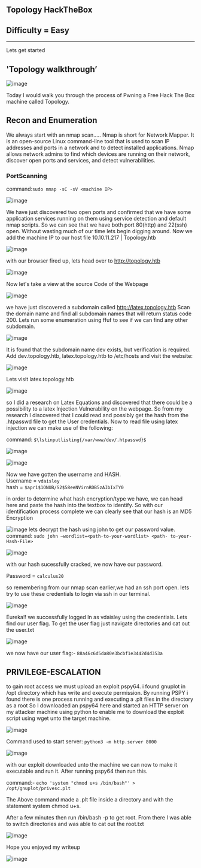 ## Topology HackTheBox
## Difficulty = Easy
<hr>

Lets get started

<h2>'Topology walkthrough’</h2>

![image](./res/topology_topology.png)

Today I would walk you through the process of Pwning a Free Hack The
Box machine called Topology.

<h2>Recon and Enumeration</h2>
<h>We always start with an nmap scan.....
Nmap is short for Network Mapper. It is an open-source Linux
command-line tool that is used to scan IP addresses and ports in a
network and to detect installed applications.
Nmap allows network admins to find which devices are running on
their network, discover open ports and services, and detect
vulnerabilities.</h>



<h3>PortScanning</h3>

command:```sudo nmap -sC -sV <machine IP>```

![image](./res/nmap_topology.png)

We have just discovered two open ports and confirmed that we have
some application services running on them using service detection
and default nmap scripts.
So we can see that we have both port 80(http) and 22(ssh) open.
Without wasting much of our time lets begin digging around.
Now we add the machine IP to our host file 10.10.11.217 | Topology.htb

![image](./res/host_topology.png)

with our browser fired up, lets head over to http://topology.htb

![image](./res/webpage_topology.png)

Now let's take a view at the source Code of the Webpage

![image](./res/source_topology.png)

we have just discovered a subdomain called http://latex.topology.htb
Scan the domain name and find all subdomain names that will return
status code 200. Lets run some enumeration using ffuf to see if we
can find any other subdomain.

![image](./res/ffuf_topology.png)

It is found that the subdomain name dev exists, but verification
is required. Add dev.topology.htb, latex.topology.htb to
/etc/hosts and visit the website:

![image](./res/login_topology.png)

Lets visit latex.topology.htb

![image](./res/generator_topology.png)

so I did a research on Latex Equations and discovered that there
could be a possibility to a latex Injection Vulnerability on the
webpage.
So from my research I discovered that I could read and possibly
get the hash from the .htpasswd file to get the User credentials.
Now to read file using latex injection we can make use of the
following:

command: ```$\lstinputlisting{/var/www/dev/.htpasswd}$```

![image](./res/page_topology.png)

![image](./res/hash_topology.png)

Now we have gotten the username and HASH.   
Username = ```vdaisley```   
hash = ```$apr1$1ONUB/S2$58eeNVirnRDB5zAIbIxTY0```

in order to determine what hash encryption/type we have, we can
head here and paste the hash into the textbox to identify.
So with our identification process complete we can clearly see
that our hash is an MD5 Encryption

![image](./res/identify_topology.png)
lets decrypt the hash using john to get our password value.   
command: ```sudo john –wordlist=<path-to-your-wordlist> <path-
to-your-Hash-File>```

![image](./res/john_topology.png)

with our hash sucessfully cracked, we now have our password. 


Password = ```calculus20```

so remembering from our nmap scan earlier,we had an ssh port open.
lets try to use these credentials to login via ssh in our
terminal.

![image](./res/ssh_topology.png)

Eureka!! we successfully logged In as vdaisley using the
credentials. Lets find our user flag. To get the user flag just
navigate directories and cat out the user.txt

![image](./res/flag1_topology.png)

we now have our user flag:- ```88a46c6d5da80e3bcbf1e3442d4d353a```



<h2>PRIVILEGE-ESCALATION</h2>


to gain root access we must upload an exploit pspy64. i found
gnuplot in /opt directory which has write and execute permission.
By running PSPY i found there is one process running and
executing a .plt files in the directory as a root
So I downloaded an pspy64 here and started an HTTP server on my
attacker machine using python to enable me to download the
exploit script using wget unto the target machine.

![image](./res/python_server_topology.png)

Command used to start server: ```python3 -m http.server 8000```

![image](./res/wget_topology.png)

with our exploit downloaded unto the machine we can now to make it
executable and run it.
After running pspy64 then run this.

command:- ```echo 'system "chmod u+s /bin/bash"' > /opt/gnuplot/privesc.plt```



The Above command made a .plt file inside a directory and with the
statement system chmod u+s.

After a few minutes then run /bin/bash -p to get root. From there
I was able to switch directories and was able to cat out the
root.txt

![image](./res/pspy_topology.png)

Hope you enjoyed my writeup

![image](./res/completed_topology.png)


